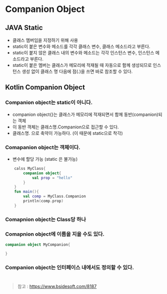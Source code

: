 # Companion Object
## JAVA Static
- 클래스 멤버임을 지정하기 위해 사용
- static이 붙은 변수와 메소드를 각각 클래스 변수, 클래스 메소드라고 부른다.
- static이 붙지 않은 클래스 내의 변수와 메소드는 각각 인스턴스 변수, 인스턴스 메소드라고 부른다.
- static이 붙은 멤버는 클래스가 메모리에 적재될 때 자동으로 함께 생성되므로 인스턴스 생성 없이 클래스 명 다음에 점(.)을 쓰면 바로 참조할 수 있다.

## Kotlin Companion Object
### Companion object는 static이 아니다.
- companion object{}는 클래스가 메모리에 적재되면서 함께 동반(companion)되는 객체
- 이 동반 객체는 클래스명.Companion으로 접근할 수 있다.
- 클래스명. 으로 축약이 가능하다. (이 때문에 static으로 착각)
### Comapanion object는 객체이다.
- 변수에 할당 가능 (static 은 불가능)
``` Kotlin
    calss MyClass{
        companion object{
            val prop = "hello"
        }
    }
    fun main(){
        val comp = MyClass.Companion
        println(comp.prop)
    }    
```
### Comapnion object는 Class당 하나
### Comapnion object에 이름을 지을 수도 있다.
```Kotlin
companion object MyCompanion{

}
```
### Companion object는 인터페이스 내에서도 정의할 수 있다.

#
> 참고 : https://www.bsidesoft.com/8187